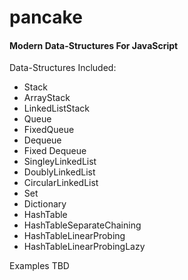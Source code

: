 # pancake
#### Modern Data-Structures For JavaScript

Data-Structures Included:

* Stack
* ArrayStack
* LinkedListStack
* Queue
* FixedQueue
* Dequeue
* Fixed Dequeue
* SingleyLinkedList
* DoublyLinkedList
* CircularLinkedList
* Set
* Dictionary
* HashTable
* HashTableSeparateChaining
* HashTableLinearProbing
* HashTableLinearProbingLazy

Examples TBD
